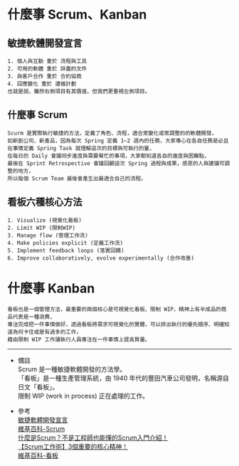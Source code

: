 # 什麼事 Scrum、Kanban

## 敏捷軟體開發宣言
    1. 個人與互動 重於 流程與工具
    2. 可用的軟體 重於 詳盡的文件
    3. 與客戶合作 重於 合約協商
    4. 回應變化 重於 遵循計劃
    也就是說，雖然右側項目有其價值，但我們更重視左側項目。

## 什麼事 Scrum
    Scurm 是實際執行敏捷的方法，定義了角色、流程，適合常變化或常調整的的軟體開發，
    如新創公司、新產品，因為每次 Spring 定義 1~2 週內的任務，大家專心在各自任務是必且在事情定義 Spring Task 就理解這次的目標與可執行的量，
    在每日的 Daily 會議同步進度與需要幫忙的事項，大家都知道各自的進度與困難點，
    最後在 Sprint Retrospective 會議回顧這次 Spring 過程與成果，感恩的人與建議可調整的地方，
    所以每個 Scrum Team 最後會產生出最適合自己的流程。

## 看板六種核心方法
    1. Visualize (視覺化看板)
    2. Limit WIP (限制WIP) 
    3. Manage flow (管理工作流)
    4. Make policies explicit (定義工作流)
    5. Implement feedback loops (落實回饋)
    6. Improve collaboratively, evolve experimentally (合作改善)

# 什麼事 Kanban
    看板也是一個管理方法，最重要的兩個核心是可視覺化看板、限制 WIP，精神上有半成品的商品代表是一種浪費，
    專注完成把一件事情做好，透過看板將需求可視覺化的實體，可以排出執行的優先順序、明確知道為何卡住或是有過多的工作，
    藉由限制 WIP 工作讓執行人員專注在一件事情上提高質量。

---
- 備註
    <br/>
    Scrum 是一種敏捷軟體開發的方法學。
    <br/>
    「看板」是一種生產管理系統，由 1940 年代的豐田汽車公司發明，名稱源自日文「看板」。
    <br/>
    限制 WIP (work in process) 正在處理的工作。 

- 參考
    <br/>
    [敏捷軟體開發宣言](https://agilemanifesto.org/iso/zhcht/manifesto.html)
    <br/>
    [維基百科-Scrum](https://zh.wikipedia.org/wiki/Scrum)
    <br/>
    [什麼是Scrum？不是工程師也能懂的Scrum入門介紹！](https://medium.com/doflowy/%E4%BB%80%E9%BA%BC%E6%98%AFscrum-%E4%B8%8D%E6%98%AF%E5%B7%A5%E7%A8%8B%E5%B8%AB%E4%B9%9F%E8%83%BD%E6%87%82%E7%9A%84scrum%E5%85%A5%E9%96%80%E6%95%99%E5%AD%B8-1cc6683575f8)
    <br/>
    [【Scrum工作術】3個重要的核心精神！](https://medium.com/doflowy/scrum%E6%B5%81%E7%A8%8B-sprint%E7%B2%BE%E7%A5%9E-a7caf640e84f)
    <br/>
    [維基百科-看板](https://zh.wikipedia.org/wiki/%E7%9C%8B%E6%9D%BF_(%E8%BD%AF%E4%BB%B6%E5%BC%80%E5%8F%91))
    